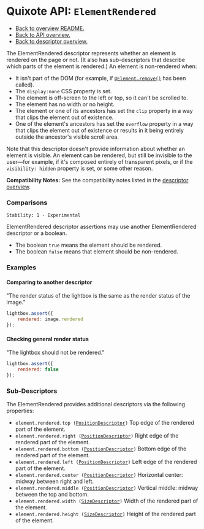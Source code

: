 # Quixote API: `ElementRendered`

* [Back to overview README.](../README.md)
* [Back to API overview.](api.md)
* [Back to descriptor overview.](descriptors.md)

The ElementRendered descriptor represents whether an element is rendered on the page or not. (It also has sub-descriptors that describe which parts of the element is rendered.) An element is non-rendered when:

* It isn't part of the DOM (for example, if [`QElement.remove()`](QElement.md#elementremove) has been called).
* The `display:none` CSS property is set.
* The element is off-screen to the left or top, so it can't be scrolled to.
* The element has no width or no height.
* The element or one of its ancestors has set the `clip` property in a way that clips the element out of existence.
* One of the element's ancestors has set the `overflow` property in a way that clips the element out of existence or results in it being entirely outside the ancestor's visible scroll area.

Note that this descriptor doesn't provide information about whether an element is visible. An element can be rendered, but still be invisible to the user—for example, if it's composed entirely of transparent pixels, or if the `visibility: hidden` property is set, or some other reason.

**Compatibility Notes:** See the compatibility notes listed in the [descriptor overview](descriptors.md#element-rendering).


### Comparisons

```
Stability: 1 - Experimental
```

ElementRendered descriptor assertions may use another ElementRendered descriptor or a boolean.

* The boolean `true` means the element should be rendered.
* The boolean `false` means that element should be non-rendered.


### Examples

#### Comparing to another descriptor

"The render status of the lightbox is the same as the render status of the image."

```javascript
lightbox.assert({
	rendered: image.rendered
});
```

#### Checking general render status

"The lightbox should not be rendered."

```javascript
lightbox.assert({
	rendered: false
});
```


### Sub-Descriptors

The ElementRendered provides additional descriptors via the following properties:

* `element.rendered.top (`[`PositionDescriptor`](PositionDescriptor.md)`)` Top edge of the rendered part of the element.
* `element.rendered.right (`[`PositionDescriptor`](PositionDescriptor.md)`)` Right edge of the rendered part of the element.
* `element.rendered.bottom (`[`PositionDescriptor`](PositionDescriptor.md)`)` Bottom edge of the rendered part of the element.
* `element.rendered.left (`[`PositionDescriptor`](PositionDescriptor.md)`)` Left edge of the rendered part of the element.
* `element.rendered.center (`[`PositionDescriptor`](PositionDescriptor.md)`)` Horizontal center: midway between right and left.
* `element.rendered.middle (`[`PositionDescriptor`](PositionDescriptor.md)`)` Vertical middle: midway between the top and bottom.
* `element.rendered.width (`[`SizeDescriptor`](SizeDescriptor.md)`)` Width of the rendered part of the element.
* `element.rendered.height (`[`SizeDescriptor`](SizeDescriptor.md)`)` Height of the rendered part of the element.
